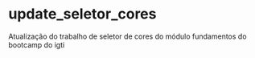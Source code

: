 # update_seletor_cores
Atualização do trabalho de seletor de cores do módulo fundamentos do bootcamp do igti
